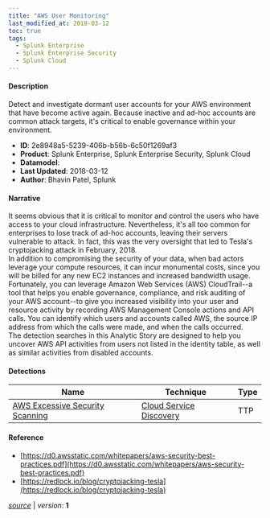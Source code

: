 ```yaml
---
title: "AWS User Monitoring"
last_modified_at: 2018-03-12
toc: true
tags:
  - Splunk Enterprise
  - Splunk Enterprise Security
  - Splunk Cloud
---
```


#### Description

Detect and investigate dormant user accounts for your AWS environment that have become active again. Because inactive and ad-hoc accounts are common attack targets, it's critical to enable governance within your environment.

- **ID**: 2e8948a5-5239-406b-b56b-6c50f1269af3
- **Product**: Splunk Enterprise, Splunk Enterprise Security, Splunk Cloud
- **Datamodel**: 
- **Last Updated**: 2018-03-12
- **Author**: Bhavin Patel, Splunk

#### Narrative

It seems obvious that it is critical to monitor and control the users who have access to your cloud infrastructure. Nevertheless, it's all too common for enterprises to lose track of ad-hoc accounts, leaving their servers vulnerable to attack. In fact, this was the very oversight that led to Tesla's cryptojacking attack in February, 2018.\
In addition to compromising the security of your data, when bad actors leverage your compute resources, it can incur monumental costs, since you will be billed for any new EC2 instances and increased bandwidth usage. \
Fortunately, you can leverage Amazon Web Services (AWS) CloudTrail--a tool that helps you enable governance, compliance, and risk auditing of your AWS account--to give you increased visibility into your user and resource activity by recording AWS Management Console actions and API calls. You can identify which users and accounts called AWS, the source IP address from which the calls were made, and when the calls occurred.\
The detection searches in this Analytic Story are designed to help you uncover AWS API activities from users not listed in the identity table, as well as similar activities from disabled accounts.

#### Detections

| Name        | Technique   | Type         |
| ----------- | ----------- |--------------|
| [AWS Excessive Security Scanning](/cloud/aws_excessive_security_scanning/) | [Cloud Service Discovery](/tags/#cloud-service-discovery) | TTP |

#### Reference

* [https://d0.awsstatic.com/whitepapers/aws-security-best-practices.pdf](https://d0.awsstatic.com/whitepapers/aws-security-best-practices.pdf)
* [https://redlock.io/blog/cryptojacking-tesla](https://redlock.io/blog/cryptojacking-tesla)



[*source*](https://github.com/splunk/security_content/tree/develop/stories/aws_user_monitoring.yml) \| *version*: **1**